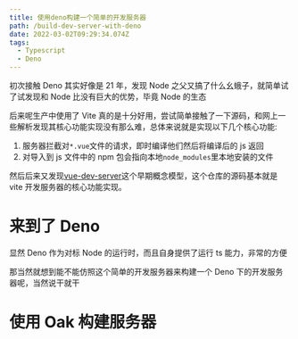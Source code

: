 ```yaml
---
title: 使用deno构建一个简单的开发服务器
path: /build-dev-server-with-deno
date: 2022-03-02T09:29:34.074Z
tags:
  - Typescript
  - Deno
---
```

初次接触 Deno 其实好像是 21 年，发现 Node 之父又搞了什么幺蛾子，就简单试了试发现和 Node 比没有巨大的优势，毕竟 Node 的生态

后来呢生产中使用了 Vite 真的是十分好用，尝试简单接触了一下源码，和网上一些解析发现其核心功能实现没有那么难，总体来说就是实现以下几个核心功能:

1. 服务器拦截对`*.vue`文件的请求，即时编译他们然后将编译后的 js 返回
2. 对导入到 js 文件中的 npm 包会指向本地`node_modules`里本地安装的文件

然后后来又发现[vue-dev-server](https://github.com/vuejs/vue-dev-server)这个早期概念模型，这个仓库的源码基本就是 vite 开发服务器的核心功能实现。

# 来到了 Deno

显然 Deno 作为对标 Node 的运行时，而且自身提供了运行 ts 能力，非常的方便

那当然就想到能不能仿照这个简单的开发服务器来构建一个 Deno 下的开发服务器呢，当然说干就干

# 使用 Oak 构建服务器
